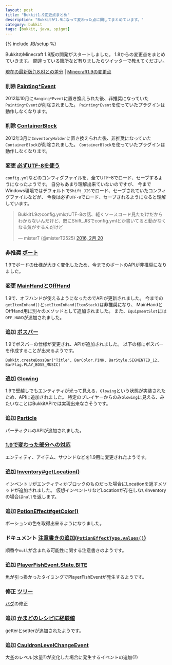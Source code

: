 ```yaml
---
layout: post
title: "Bukkit1.9変更点まとめ"
description: "Bukkitが1.9になって変わった点に関してまとめています。"
category: bukkit
tags: [bukkit, java, spigot]
---
```

{% include JB/setup %}

BukkitのMinecraft 1.9版の開発がスタートしました。
1.8からの変更点をまとめていきます。
間違っている箇所など有りましたらツイッターで教えてください。

[現在の最新版(1.8.8)との差分](https://hub.spigotmc.org/stash/projects/SPIGOT/repos/bukkit/compare/diff?targetBranch=refs%2Fheads%2Fmaster&sourceBranch=refs%2Fheads%2F1.9&targetRepoId=11) |
[Minecraft1.9の変更点](http://minecraft-ja.gamepedia.com/1.9)

### 削除 [Painting*Event](https://hub.spigotmc.org/stash/projects/SPIGOT/repos/bukkit/commits/41a3f82c17d75416a4d75802188b170e8bf113fb)

2012年10月に`Hanging*Event`に置き換えられた後、非推奨になっていた`Painting*Event`が削除されました。
`Painting*Event`を使っていたプラグインは動作しなくなります。

### 削除 [ContainerBlock](https://hub.spigotmc.org/stash/projects/SPIGOT/repos/bukkit/commits/b2aefa586cd89d2ed985223f54354714a814dc5e)

2012年3月に`InventoryHolder`に置き換えられた後、非推奨になっていた`ContainerBlock`が削除されました。
`ContainerBlock`を使っていたプラグインは動作しなくなります。

### 変更 [必ずUTF-8を使う](https://hub.spigotmc.org/stash/projects/SPIGOT/repos/bukkit/commits/5b60dc50cf3f47939be988edf358572db6cea6d4)

`config.yml`などのコンフィグファイルを、全てUTF-8でロード、セーブするようになったようです。
自分もあまり理解出来ていないのですが、
今までWindows環境ではデフォルトで`Shift_JIS`でロード、セーブされていたコンフィグファイルなどが、
今後は必ず`UTF-8`でロード、セーブされるようになると理解しています。

<blockquote class="twitter-tweet" data-lang="ja"><p lang="ja" dir="ltr">Bukkit1.9のconfig.ymlのUTF-8の話、軽くソースコード見ただけだからわからないんだけど、既にShift_JISでconfig.ymlとか書いてると動かなくなる気がするんだけど</p>&mdash; misterT (@misterT2525) <a href="https://twitter.com/misterT2525/status/700905520324956160">2016, 2月 20</a></blockquote>
<script async src="//platform.twitter.com/widgets.js" charset="utf-8"></script>

### 非推奨 [ボート](https://hub.spigotmc.org/stash/projects/SPIGOT/repos/bukkit/commits/2360673e9a96f6a7e8d7414c8914b578ed5d1a89)

1.9でボードの仕様が大きく変化したため、今までのボートのAPIが非推奨になりました。

### 変更 [MainHandとOffHand](https://hub.spigotmc.org/stash/projects/SPIGOT/repos/bukkit/commits/b25ddcf477fb80bbe3888571a7a4b926625b13b9)

1.9で、オフハンドが使えるようになったのでAPIが更新されました。
今までの`getItemInHand()`と`setItemInHand(ItemStack)`は非推奨になり、
MainHandとOffHand用に別々のメソッドとして追加されました。
また、`EquipmentSlot`には`OFF_HAND`が追加されました。

### 追加 [ボスバー](https://hub.spigotmc.org/stash/projects/SPIGOT/repos/bukkit/commits/c464ecaa563fe7f768df74420e4ace1be6c054a6)

1.9でボスバーの仕様が変更され、APIが追加されました。
以下の様にボスバーを作成することが出来るようです。

```
Bukkit.createBossBar("Title", BarColor.PINK, BarStyle.SEGMENTED_12, BarFlag.PLAY_BOSS_MUSIC)
```

### 追加 [Glowing](https://hub.spigotmc.org/stash/projects/SPIGOT/repos/bukkit/commits/298c819f609cb68e9b4a8df56209446b3512c771)

1.9で壁越しでもエンティティが光って見える、`Glowing`という状態が実装されたため、APIに追加されました。
特定のプレイヤーからのみ`Glowing`に見える、みたいなことはBukkitAPIでは実現出来なさそうです。

### 追加 [Particle](https://hub.spigotmc.org/stash/projects/SPIGOT/repos/bukkit/commits/cc17cf177617cb57951a405725cba59b5244acec)

パーティクルのAPIが追加されました。

### [1.9で変わった部分への対応](https://hub.spigotmc.org/stash/projects/SPIGOT/repos/bukkit/commits/adafd12e9495aa4b839ed40930c61fe5fa0c36a0)

エンティティ、アイテム、サウンドなどを1.9用に変更されたようです。

### 追加 [Inventory#getLocation()](https://hub.spigotmc.org/stash/projects/SPIGOT/repos/bukkit/commits/4a2f5900611095e0c35fc838ae62606b23537cce)

インベントリがエンティティかブロックのものだった場合にLocationを返すメソッドが追加されました。
仮想インベントリなどLocationが存在しないInventoryの場合は`null`を返します。

### 追加 [PotionEffect#getColor()](https://hub.spigotmc.org/stash/projects/SPIGOT/repos/bukkit/commits/2369bd410e3b2f8ccac90838ffb2eff4096746ec)

ポーションの色を取得出来るようになりました。

### ドキュメント [注意書きの追加(`PotionEffectType.values()`)](https://hub.spigotmc.org/stash/projects/SPIGOT/repos/bukkit/commits/525cb1674b1b26c43bdfd617070d3740fc0703e4)

順番や`null`が含まれる可能性に関する注意書きのようです。

### 追加 [PlayerFishEvent.State.BITE](https://hub.spigotmc.org/stash/projects/SPIGOT/repos/bukkit/commits/e159720a91b50d01410eea84650e9546f93421e4)

魚が引っ掛かったタイミングでPlayerFishEventが発生するようです。

### 修正 [ツリー](https://hub.spigotmc.org/stash/projects/SPIGOT/repos/bukkit/commits/29375a116ff7adaaf0f5bf4c9994f7aede75a0fe)

[バグ](https://hub.spigotmc.org/jira/browse/SPIGOT-1389)の修正

### 追加 [かまどのレシピに経験値](https://hub.spigotmc.org/stash/projects/SPIGOT/repos/bukkit/commits/ce26a2e06af5a8c0645d93ccd73d893fc2ef3c48)

getterとsetterが追加されたようです。

### 追加 [CauldronLevelChangeEvent](https://hub.spigotmc.org/stash/projects/SPIGOT/repos/bukkit/commits/5ffd23921010df307d30533473ef3c7e85fc5ad6)

大釜のレベル(水量?)が変化した場合に発生するイベントの追加(?)

